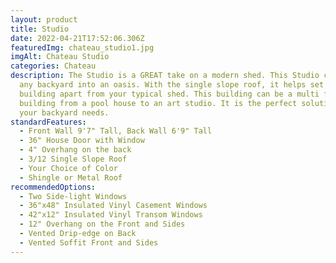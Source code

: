 ```yaml
---
layout: product
title: Studio
date: 2022-04-21T17:52:06.306Z
featuredImg: chateau_studio1.jpg
imgAlt: Chateau Studio
categories: Chateau
description: The Studio is a GREAT take on a modern shed. This Studio can turn
  any backyard into an oasis. With the single slope roof, it helps set this
  building apart from your typical shed. This building can be a multi functional
  building from a pool house to an art studio. It is the perfect solution for
  your backyard needs.
standardFeatures:
  - Front Wall 9'7" Tall, Back Wall 6'9" Tall
  - 36" House Door with Window
  - 4" Overhang on the back
  - 3/12 Single Slope Roof
  - Your Choice of Color
  - Shingle or Metal Roof
recommendedOptions:
  - Two Side-light Windows
  - 36"x48" Insulated Vinyl Casement Windows
  - 42"x12" Insulated Vinyl Transom Windows
  - 12" Overhang on the Front and Sides
  - Vented Drip-edge on Back
  - Vented Soffit Front and Sides
---
```

